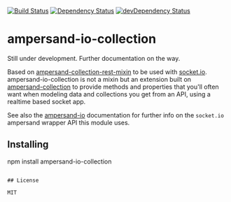 [![Build Status](https://travis-ci.org/sinfo/ampersand-io-collection.svg?branch=master)](https://travis-ci.org/sinfo/ampersand-io-collection)
[![Dependency Status](https://david-dm.org/sinfo/ampersand-io-collection.svg)](https://david-dm.org/sinfo/ampersand-io-collection)
[![devDependency Status](https://david-dm.org/sinfo/ampersand-io-collection/dev-status.svg)](https://david-dm.org/sinfo/ampersand-io-collection#info=devDependencies)


ampersand-io-collection
=============================

Still under development. Further documentation on the way.

Based on [ampersand-collection-rest-mixin](https://github.com/AmpersandJS/ampersand-collection-rest-mixin) to be used with [socket.io](http://socket.io).
ampersand-io-collection is not a mixin but an extension built on [ampersand-collection](http://ampersandjs.com/docs/#ampersand-collection) to provide methods and properties that you'll often want when modeling data and collections you get from an API, using a realtime based socket app.

See also the [ampersand-io](https://github.com/sinfo/ampersand-io) documentation for further info on the `socket.io` ampersand wrapper API this module uses.

## Installing

npm install ampersand-io-collection
```

## License

MIT
